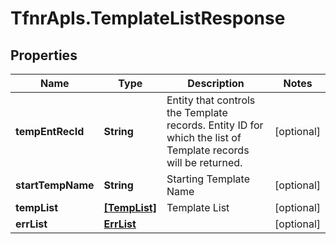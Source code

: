 # TfnrApIs.TemplateListResponse

## Properties
Name | Type | Description | Notes
------------ | ------------- | ------------- | -------------
**tempEntRecId** | **String** | Entity that controls the Template records. Entity ID for which the list of Template records will be returned. | [optional] 
**startTempName** | **String** | Starting Template Name | [optional] 
**tempList** | [**[TempList]**](TempList.md) | Template List | [optional] 
**errList** | [**ErrList**](ErrList.md) |  | [optional] 


